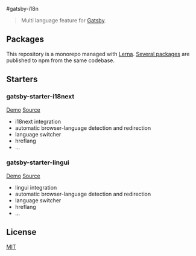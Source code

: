 #gatsby-i18n
> Multi language feature for [Gatsby](https://github.com/gatsbyjs/gatsby).

## Packages
This repository is a monorepo managed with [Lerna](https://github.com/lerna/lerna). [Several packages](/packages) are published to npm from the same codebase.

## Starters
### gatsby-starter-i18next
[Demo](https://hupe1980.github.io/gatsby-i18n/gatsby-starter-i18next) [Source](/starters/gatsby-starter-i18next)
- i18next integration
- automatic browser-language detection and redirection
- language switcher
- hreflang
- ...

### gatsby-starter-lingui
[Demo](https://hupe1980.github.io/gatsby-i18n/gatsby-starter-lingui) [Source](/starters/gatsby-starter-lingui)
- lingui integration
- automatic browser-language detection and redirection
- language switcher
- hreflang
- ...

## License
[MIT](LICENSE)
